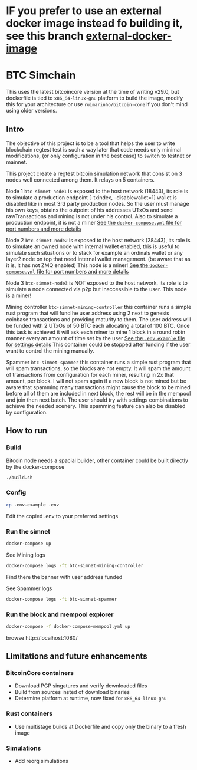 # IF you prefer to use an external docker image instead fo building it, see this branch [external-docker-image](https://github.com/danielemiliogarcia/simchain/tree/external-docker-image)

# BTC Simchain

This uses the latest bitcoincore version at the time of writing v29.0, but dockerfile is tied to `x86_64-linux-gnu` platform to build the image, modify this for your architecture or use `ruimarinho/bitcoin-core` if you don't mind using older versions.


## Intro

The objective of this project is to be a tool that helps the user to write blockchain regtest test is such a way later that code needs only minimal modifications, (or only configuration in the best case) to switch to testnet or mainnet.

This project create a regtest bitcoin simulation network that consist on 3 nodes well connected among them. It relays on 5 containers.

Node 1 `btc-simnet-node1` is exposed to the host network (18443), its role is to simulate a production endpoint [-txindex, -disablewallet=1] wallet is disabled like in most 3rd party production nodes. So the user must manage his own keys, obtains the outpoint of his addresses UTxOs and send rawTransactions and mining is not under his control. Also to simulate a production endpoint, it is not a miner
[See the `docker-compose.yml` file for port numbers and more details](./docker-compose.yml)

Node 2 `btc-simnet-node2` is exposed to the host network (28443), its role is to simulate an owned node with internal wallet enabled, this is useful to simulate such situations or to stack for example an ordinals wallet or any layer2 node on top that need internal wallet management. (be aware that as it is, it has not ZMQ enabled)
This node is a miner!
[See the `docker-compose.yml` file for port numbers and more details](./docker-compose.yml)

Node 3 `btc-simnet-node3` is NOT exposed to the host network, its role is to simulate a node connected via p2p but inaccessible to the user.
This node is a miner!

Mining controller `btc-simnet-mining-controller` this container runs a simple rust program that will fund he user address using 2 next to genesis coinbase transactions and providing maturity to them. The user address will be funded with 2 UTxOs of 50 BTC each allocating a total of 100 BTC. Once this task is achieved it will ask each miner to mine 1 block in a round robin manner every an amount of time set by the user
[See the `.env.example` file for settings details](./.env.example)
This container could be stopped after funding if the user want to control the mining manually.

Spammer `btc-simnet-spammer` this container runs a simple rust program that will spam transactions, so the blocks are not empty. It will spam the amount of transactions from configuration for each miner, resulting in 2x that amount, per block. I will not spam again if a new block is not mined but be aware that spamming many transactions might cause the block to be mined before all of them are included in next block, the rest will be in the mempool and join then next batch. The user should try with settings combinations to achieve the needed scenery. This spamming feature can also be disabled by configuration.

## How to run

### Build
Bitcoin node needs a spacial builder, other container could be built directly by the docker-compose
```bash
./build.sh
```

### Config
```bash
cp .env.example .env
```
Edit the copied .env to your preferred settings

### Run the simnet
```bash
docker-compose up
```

See Mining logs
```bash
docker-compose logs -ft btc-simnet-mining-controller
```
Find there the banner with user address funded

See Spammer logs
```bash
docker-compose logs -ft btc-simnet-spammer
```

### Run the block and mempool explorer
```bash
docker-compose -f docker-compose-mempool.yml up
```
browse http://localhost:1080/


## Limitations and future enhancements

### BitcoinCore containers
- Download PGP singatures and verify downloaded files
- Build from sources insted of download binaries
- Determine platform at runtime, now fixed for `x86_64-linux-gnu`

### Rust containers
- Use multistage builds at Dockerfile and copy only the binary to a fresh image

### Simulations
- Add reorg simulations
